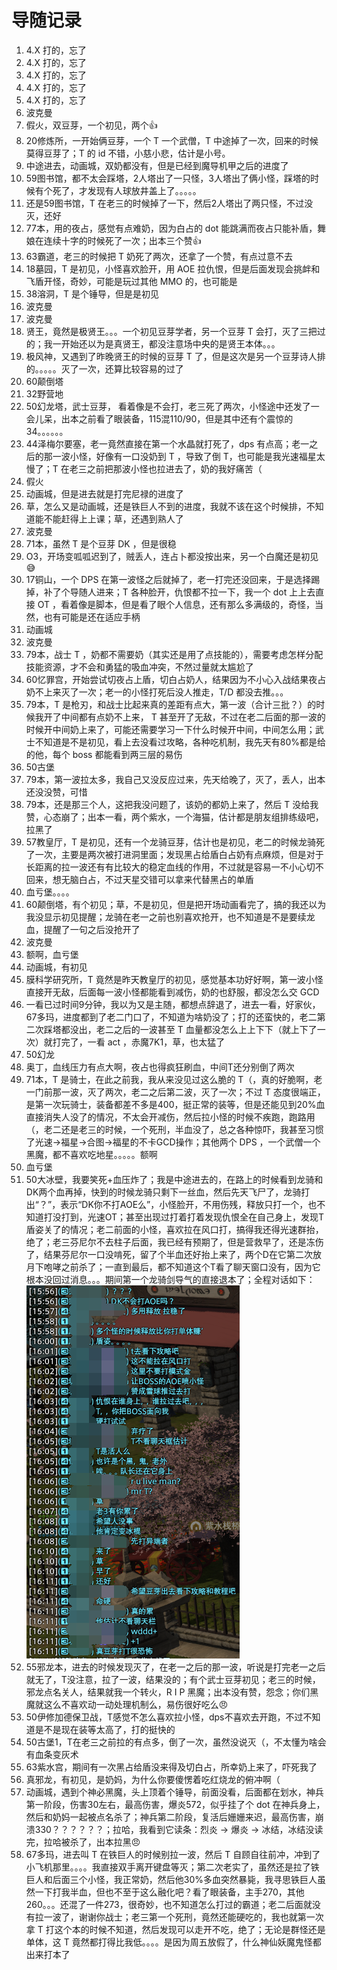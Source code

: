 # 导随记录

1. 4.X 打的，忘了
2. 4.X 打的，忘了
3. 4.X 打的，忘了
4. 4.X 打的，忘了
5. 4.X 打的，忘了
6. 波克曼
7. 假火，双豆芽，一个初见，两个👍
8. 20修炼所，一开始俩豆芽，一个 T 一个武僧，T 中途掉了一次，回来的时候莫得豆芽了；T 的 id 不错，小慈小悲，估计是小号。
9. 中途进去，动画城，双奶都没有，但是已经到魔导机甲之后的进度了
10. 59图书馆，都不太会踩塔，2人塔出了一只怪，3人塔出了俩小怪，踩塔的时候有个死了，才发现有人球放井盖上了。。。。。
11. 还是59图书馆，T 在老三的时候掉了一下，然后2人塔出了两只怪，不过没灭，还好
12. 77本，用的夜占，感觉有点难奶，因为白占的 dot 能跳满而夜占只能补盾，舞娘在连续十字的时候死了一次；出本三个赞👍
13. 63霸道，老三的时候把 T 奶死了两次，还拿了一个赞，有点过意不去
14. 18墓园，T 是初见，小怪喜欢脸开，用 AOE 拉仇恨，但是后面发现会挑衅和飞盾开怪，奇妙，可能是玩过其他 MMO 的，也可能是
15. 38溶洞，T 是个锤导，但是是初见
16. 波克曼
17. 波克曼
18. 贤王，竟然是极贤王。。。一个初见豆芽学者，另一个豆芽 T 会打，灭了三把过的；我一开始还以为是真贤王，都没注意场中央的是贤王本体。。。
19. 极风神，又遇到了昨晚贤王的时候的豆芽 T 了，但是这次是另一个豆芽诗人排的。。。。。灭了一次，还算比较容易的过了
20. 60颠倒塔
21. 32野营地
22. 50幻龙塔，武士豆芽， 看着像是不会打，老三死了两次，小怪途中还发了一会儿呆，出本之前看了眼装备，115混110/90，但是其中还有个震惊的34。。。。。。
23. 44泽梅尔要塞，老一竟然直接在第一个水晶就打死了，dps 有点高；老一之后的那一波小怪，好像有一口没奶到 T ，导致了倒 T，也可能是我光速福星太慢了；T 在老三之前把那波小怪也拉进去了，奶的我好痛苦（
24. 假火
25. 动画城，但是进去就是打完尼禄的进度了
26. 草，怎么又是动画城，还是铁巨人不到的进度，我就不该在这个时候排，不知道能不能赶得上上课；草，还遇到熟人了
27. 波克曼
28. 71本，虽然 T 是个豆芽 DK ，但是很稳
29. O3，开场变呱呱迟到了，贼丢人，连占卜都没按出来，另一个白魔还是初见 😅
30. 17铜山，一个 DPS 在第一波怪之后就掉了，老一打完还没回来，于是选择踢掉，补了个导随人进来；T 各种脸开，仇恨都不拉一下，我一个 dot 上上去直接 OT ，看着像是脚本，但是看了眼个人信息，还有那么多满级的，奇怪，当然，也有可能是还在适应手柄
31. 动画城
32. 波克曼
33. 79本，战士 T ，奶都不需要奶（其实还是用了点技能的），需要考虑怎样分配技能资源，才不会和勇猛的吸血冲突，不然过量就太尴尬了
34. 60忆罪宫，开始尝试切夜占上盾，切白占奶人，结果因为不小心入战结果夜占奶不上来灭了一次；老一的小怪打死后没人推走，T/D 都没去推。。。
35. 79本，T 是枪刃，和战士比起来真的差距有点大，第一波（合计三批？）的时候我开了中间都有点奶不上来， T 甚至开了无敌，不过在老二后面的那一波的时候开中间奶上来了，可能还需要学习一下什么时候开中间，中间怎么用；武士不知道是不是初见，看上去没看过攻略，各种吃机制，我先天有80%都是给的他，每个 boss 都能看到两三层的易伤
36. 50古堡
37. 79本，第一波拉太多，我自己又没反应过来，先天给晚了，灭了，丢人，出本还没没赞，可惜
38. 79本，还是那三个人，这把我没问题了，该奶的都奶上来了，然后 T 没给我赞，心态崩了；出本一看，两个紫水，一个海猫，估计都是朋友组排练级吧，拉黑了
39. 57教皇厅，T 是初见，还有一个龙骑豆芽，估计也是初见，老二的时候龙骑死了一次，主要是两次被打进洞里面；发现黑占给盾白占奶有点麻烦，但是对于长距离的拉一波还有有比较大的稳定血线的作用，不过就是容易一不小心切不回来，想无脑白占，不过天星交错可以拿来代替黑占的单盾
40. 血亏堡。。。。
41. 60颠倒塔，有个初见；草，不是初见，但是把开场动画看完了，搞的我还以为我没显示初见提醒；龙骑在老一之前也别喜欢抢开，也不知道是不是要续龙血，提醒了一句之后没抢开了
42. 波克曼
43. 额啊，血亏堡
44. 动画城，有初见
45. 膜科学研究所，T 竟然是昨天教皇厅的初见，感觉基本功好好啊，第一波小怪直接开无敌，后面每一波小怪都能看到减伤，奶的也舒服，都没怎么交 GCD 
46. 一看已过时间9分钟，我以为又是主随，都想点辞退了，进去一看，好家伙，67多玛，进度都到了老二门口了，不知道为啥奶没了；打的还蛮快的，老二第二次踩塔都没出，老二之后的一波甚至 T 血量都没怎么上上下下（就上下了一次）就打完了，一看 act ，赤魔7K1，草，也太猛了
47. 50幻龙
48. 奥丁，血线压力有点大啊，夜占也得疯狂刷血，中间T还分别倒了两次
49. 71本，T 是骑士，在此之前我，我从来没见过这么脆的 T（，真的好脆啊，老一门前那一波，灭了两次，老二之后第二波，灭了一次；不过 T 态度很端正，是第一次玩骑士，装备都差不多是400，挺正常的装等，但是还能见到20%血直接消失人没了的情况，不太会开减伤，然后拉小怪的时候不疾跑，跑路用（，老二还是老三的时候，一个死刑，半血没了，总之各种惊吓，我甚至习惯了光速->福星->合图->福星的不卡GCD操作；其他两个 DPS ，一个武僧一个黑魔，都不喜欢吃地星。。。。。额啊
50. 血亏堡
51. 50大冰壁，我要笑死+血压炸了；我是中途进去的，在路上的时候看到龙骑和DK两个血再掉，快到的时候龙骑只剩下一丝血，然后先天飞尸了，龙骑打出“？”，表示“DK你不打AOE么”，小怪脸开，不用伤残，释放只打一个，也不知道打没打到，光速OT；甚至出现过打着打着发现仇恨全在自己身上，发现T盾姿关了的情况；老二前面的小怪，喜欢拉在风口打，搞得我还得光速群抬，绝了；老三芬尼尔不去柱子后面，我已经有预期了，但是营救早了，还是冻伤了，结果芬尼尔一口没啃死，留了个半血还好抬上来了，两个D在它第二次放月下咆哮之前杀了；一直到最后，都不知道这个T看了聊天窗口没有，因为它根本没回过消息。。。期间第一个龙骑剑导气的直接退本了；全程对话如下： ![对话](./20210312161830.png)
52. 55邪龙本，进去的时候发现灭了，在老一之后的那一波，听说是打完老一之后就无了，T没注意，拉了一波，结果没的；有个武士豆芽初见；老三的时候，邪龙点名关人，结果就我一个转火，R I P 黑魔；出本没有赞，怨念；你们黑魔就这么不喜欢动一动处理机制么，易伤很好吃么😠
53. 50伊修加德保卫战，T感觉不怎么喜欢拉小怪，dps不喜欢去开跑，不过不知道是不是现在装等太高了，打的挺快的
54. 50古堡1，T在老三之前拉的有点多，倒了一次，虽然没说灭（，不太懂为啥会有血条变灰术
55. 63紫水宫，期间有一次黑占给盾没来得及切白占，所幸奶上来了，吓死我了
56. 真邪龙，有初见，是奶妈，为什么你要傻愣着吃红烧龙的俯冲啊（
57. 动画城，遇到个神必黑魔，头上顶着个锤导，前面没看，后面都在划水，神兵第一阶段，伤害30左右，最高伤害，爆炎572，似乎挂了个 dot 在神兵身上，然后和奶妈一起被点名杀了；神兵第二阶段，复活后姗姗来迟，最高伤害，崩溃330？？？？？？；拉哈，我看到它读条：烈炎 -> 爆炎 -> 冰结，冰结没读完，拉哈被杀了，出本拉黑😠
58. 67多玛，进去叫 T 在铁巨人的时候别拉一波，然后 T 自顾自往前冲，冲到了小飞机那里。。。。我直接双手离开键盘等灭；第二次老实了，虽然还是拉了铁巨人和后面三个小怪，我正常奶，然后他30%多血突然暴毙，我寻思铁巨人虽然一下打我半血，但也不至于这么融化吧？看了眼装备，主手270，其他260。。。还混了一件273，很奇妙，也不知道怎么打过的霸道；老二后面就没有拉一波了，谢谢你战士；老三第一个死刑，竟然还能硬吃的，我也就第一次拿 T 打这个本的时候不知道，然后发现可以走开不吃，绝了；无论是群怪还是单体，这 T 竟然都打得比我低。。。。是因为周五放假了，什么神仙妖魔鬼怪都出来打本了
